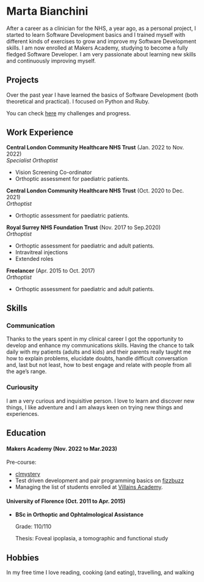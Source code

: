 # Marta Bianchini

After a career as a clinician for the NHS, a year ago, as a personal project, I started to learn Software Development basics and I trained myself with different kinds of exercises to grow and improve my Software Development skills. I am now enrolled at Makers Academy, studying to become a fully fledged Software Developer. I am very passionate about learning new skills and continuously improving myself. 

## Projects

Over the past year I have learned the basics of Software Development (both theoretical and practical).
I focused on Python and Ruby.

You can check [here](https://github.com/MartaBia/code-exercises) my challenges and progress.

<!-- | Name                         | Description       | Tech/tools        |
| ---------------------------- | ----------------- | ----------------- |
| **Final project**            | A webapp to do x. | React, Jest, etc. |
| **Something else worked on** | A webapp to do y. | Ruby              | -->

## Work Experience

**Central London Community Healthcare NHS Trust** (Jan. 2022 to Nov. 2022)  
_Specialist Orthoptist_

- Vision Screening Co-ordinator
- Orthoptic assessment for paediatric patients.

**Central London Community Healthcare NHS Trust** (Oct. 2020 to Dec. 2021)  
_Orthoptist_

- Orthoptic assessment for paediatric patients.

**Royal Surrey NHS Foundation Trust** (Nov. 2017 to Sep.2020)  
_Orthoptist_

- Orthoptic assessment for paediatric and adult patients.
- Intravitreal injections
- Extended roles

<!-- TO REMOVE? -->
**Freelancer** (Apr. 2015 to Oct. 2017)  
_Orthoptist_

- Orthoptic assessment for paediatric and adult patients.


## Skills

### Communication

Thanks to the years spent in my clinical career I got the opportunity to develop and enhance my communications skills.
Having the chance to talk daily with my patients (adults and kids) and their parents really taught me how to explain problems, elucidate doubts, handle difficult conversation and, last but not least, how to best engage and relate with people from all the age’s range.

<!-- TODO: refine curiosity, complete Skills -->
### Curiousity

I am a very curious and inquisitive person. I love to learn and discover new things, I like adventure and I am always keen on trying new things and experiences. 



<!-- Consider skills relevent to software development. Then consider your best skills. Pick 2-4 skills and write a short descriptive paragraph for each one. You should demonstrate how capable you are at this skill with examples.
(Using a STAR example Paragraph) Consider the questions below.

-STAR
-What was the situation/task? (ST)

-How was the skill used?

-What did you do? (action)

-What was the result? -->


<!-- #### This Skill

- Experience
- Achievements
- Evidence (STAR)

#### Another Skill

Descriptive paragraph of how capable you are at this skill and, if relevant, how it has developed (again use STAR for this)

- I achieved A during my work at B (job, or otherwise)
- I contributed to the growth of X while doing Y (job, or otherwise)
- I built this, made this, broke this, fixed this, etc.
- A link to some on-line evidence (blogs, videos, articles, etc.) -->

## Education

#### **Makers Academy (Nov. 2022 to Mar.2023)**
Pre-course:
- [clmystery](https://github.com/MartaBia/clmystery)
- Test driven development and pair programming basics on [fizzbuzz](https://github.com/MartaBia/student-directory)
- Managing the list of students enrolled at [Villains Academy](https://github.com/MartaBia/student-directory).


<!-- - Use short descriptions of what you did and a skill you used. (Similar to format from the 'Work Experience' section above)
- e.g Frequently used paring in order to problemsolve effeciently, requiring teamwork and communication.
- you might also mention aspects some other skills/knowledge listed below: 
- OOP, TDD, MVC, DDD
- Agile/XP
- Ruby, Rails, JavaScript
- RSpec, Jasmine -->

#### **University of Florence (Oct. 2011 to Apr. 2015)**

- **BSc in Orthoptic and Ophtalmological Assistance**

    Grade: 110/110

    Thesis: Foveal ipoplasia, a tomographic and functional study

<!-- #### Any other qualifications

That in some arguable way make you a better software developer or well-rounded person -->

## Hobbies

In my free time I love reading, cooking (and eating), travelling, and walking
